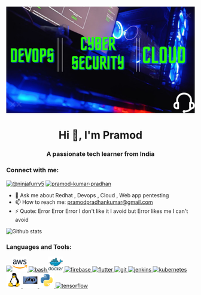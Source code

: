 ![MasterHead](https://raw.githubusercontent.com/NINJAFURRY/ninjafurry/864ba26c5a7d9a1924e67d0a0aa77f541227252a/Modern%20Gaming%20Cover%20YouTube%20Channel%20Art%20(3).png)


<h1 align="center">Hi 👋, I'm  Pramod</h1>
<h3 align="center">A passionate tech learner from India</h3>
<h3 align="left">Connect with me:  </h3>
<p align="left">
  <a href="https://twitter.com/@ninjafurry5" target="blank"><img align="center" src="https://raw.githubusercontent.com/rahuldkjain/github-profile-readme-generator/master/src/images/icons/Social/twitter.svg" alt="@ninjafurry5" height="30" width="40" /></a>
<a href="https://linkedin.com/in/pramod-kumar-pradhan" target="blank"><img align="center" src="https://raw.githubusercontent.com/rahuldkjain/github-profile-readme-generator/master/src/images/icons/Social/linked-in-alt.svg" alt="pramod-kumar-pradhan" height="30" width="40" /></a>
</p>
 

- 💬 Ask me about Redhat , Devops , Cloud , Web app pentesting
- 📫 How to reach me: pramodpradhankumar@gmail.com
- ⚡ Quote: Error Error Error I don't like it I avoid but Error likes me I can't avoid

![Github stats](https://github-readme-stats.vercel.app/api?username=NINJAFURRY&count_private=true&show_icons=true&theme=radical)


                                                                                  




<h3 align="left">Languages and Tools:</h3>
<p align="left"> <a href="https://aws.amazon.com" target="_blank" rel="noreferrer">
  <img src="https://img.shields.io/badge/-Ansible-EE0000?logo=Ansible&logoColor=fff"><img src="https://raw.githubusercontent.com/devicons/devicon/master/icons/amazonwebservices/amazonwebservices-original-wordmark.svg" alt="aws" width="40" height="40"/> </a> <a href="https://www.gnu.org/software/bash/" target="_blank" rel="noreferrer"> <img src="https://www.vectorlogo.zone/logos/gnu_bash/gnu_bash-icon.svg" alt="bash" width="40" height="40"/> </a> <a href="https://www.docker.com/" target="_blank" rel="noreferrer"> <img src="https://raw.githubusercontent.com/devicons/devicon/master/icons/docker/docker-original-wordmark.svg" alt="docker" width="40" height="40"/> </a> <a href="https://firebase.google.com/" target="_blank" rel="noreferrer"> <img src="https://www.vectorlogo.zone/logos/firebase/firebase-icon.svg" alt="firebase" width="40" height="40"/> </a> <a href="https://flutter.dev" target="_blank" rel="noreferrer"> <img src="https://www.vectorlogo.zone/logos/flutterio/flutterio-icon.svg" alt="flutter" width="40" height="40"/> </a> <a href="https://git-scm.com/" target="_blank" rel="noreferrer"> <img src="https://www.vectorlogo.zone/logos/git-scm/git-scm-icon.svg" alt="git" width="40" height="40"/> </a> <a href="https://www.jenkins.io" target="_blank" rel="noreferrer"> <img src="https://www.vectorlogo.zone/logos/jenkins/jenkins-icon.svg" alt="jenkins" width="40" height="40"/> </a> <a href="https://kubernetes.io" target="_blank" rel="noreferrer"> <img src="https://www.vectorlogo.zone/logos/kubernetes/kubernetes-icon.svg" alt="kubernetes" width="40" height="40"/> </a> <a href="https://www.linux.org/" target="_blank" rel="noreferrer"> <img src="https://raw.githubusercontent.com/devicons/devicon/master/icons/linux/linux-original.svg" alt="linux" width="40" height="40"/> </a> <a href="https://www.php.net" target="_blank" rel="noreferrer"> <img src="https://raw.githubusercontent.com/devicons/devicon/master/icons/php/php-original.svg" alt="php" width="40" height="40"/> </a> <a href="https://www.python.org" target="_blank" rel="noreferrer"> <img src="https://raw.githubusercontent.com/devicons/devicon/master/icons/python/python-original.svg" alt="python" width="40" height="40"/> </a> <a href="https://www.tensorflow.org" target="_blank" rel="noreferrer"> <img src="https://www.vectorlogo.zone/logos/tensorflow/tensorflow-icon.svg" alt="tensorflow" width="40" height="40"/> </a> </p>
